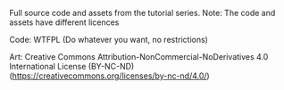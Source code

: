 Full source code and assets from the tutorial series. 
Note: The code and assets have different licences

Code: WTFPL (Do whatever you want, no restrictions)

Art:  Creative Commons Attribution-NonCommercial-NoDerivatives 4.0 International License (BY-NC-ND) (https://creativecommons.org/licenses/by-nc-nd/4.0/)
